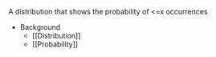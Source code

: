 A distribution that shows the probability of <=x occurrences

- Background
	- [[Distribution]]
	- [[Probability]]